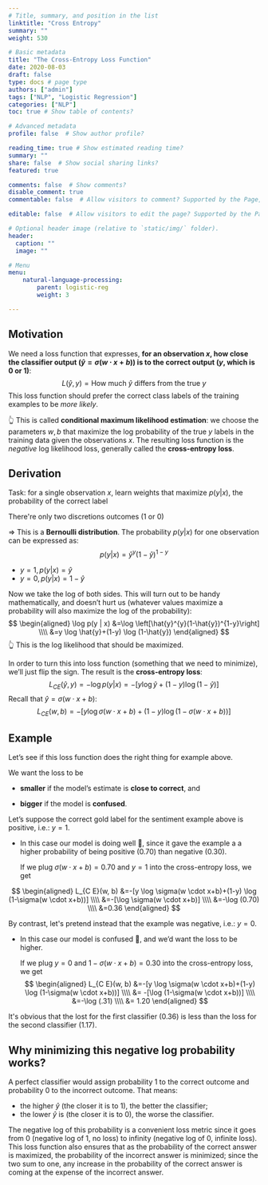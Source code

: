 ```yaml
---
# Title, summary, and position in the list
linktitle: "Cross Entropy"
summary: ""
weight: 530

# Basic metadata
title: "The Cross-Entropy Loss Function"
date: 2020-08-03
draft: false
type: docs # page type
authors: ["admin"]
tags: ["NLP", "Logistic Regression"]
categories: ["NLP"]
toc: true # Show table of contents?

# Advanced metadata
profile: false  # Show author profile?

reading_time: true # Show estimated reading time?
summary: ""
share: false  # Show social sharing links?
featured: true

comments: false  # Show comments?
disable_comment: true
commentable: false  # Allow visitors to comment? Supported by the Page, Post, and Docs content types.

editable: false  # Allow visitors to edit the page? Supported by the Page, Post, and Docs content types.

# Optional header image (relative to `static/img/` folder).
header:
  caption: ""
  image: ""

# Menu
menu: 
    natural-language-processing:
        parent: logistic-reg
        weight: 3

---
```


## Motivation

We need a loss function that expresses, **for an observation $x$, how close the classifier output ($\hat{y}=\sigma(w \cdot x+b)$) is to the correct output ($y$, which is $0$ or $1$)**:
$$
L(\hat{y}, y)= \text{How much } \hat{y} \text{ differs from the true } y
$$
This loss function should prefer the correct class labels of the training examples to be *more likely*. 

👆 This is called **conditional maximum likelihood estimation**: we choose the parameters $w, b$ that maximize the log probability of the true $y$ labels in the training data given the observations $x$. The resulting loss function is the *negative* log likelihood loss, generally called the **cross-entropy loss**.

## Derivation

Task: for a single observation $x$,   learn weights that maximize $p(y|x)$, the probability of the correct label 

There're only two discretions outcomes ($1$ or $0$)

$\Rightarrow$ This is a **Bernoulli distribution**. The probability $p(y|x)$ for one observation can be expressed as:
$$
p(y | x)=\hat{y}^{y}(1-\hat{y})^{1-y}
$$

- $y=1, p(y|x)=\hat{y}$
- $y=0, p(y|x)=1-\hat{y}$

Now we take the log of both sides. This will turn out to be handy mathematically, and doesn’t hurt us (whatever values maximize a probability will also maximize the log of the probability):
$$
\begin{aligned}
\log p(y | x) &=\log \left[\hat{y}^{y}(1-\hat{y})^{1-y}\right] \\\\
&=y \log \hat{y}+(1-y) \log (1-\hat{y})
\end{aligned}
$$
👆 This is the log likelihood that should be maximized.

In order to turn this into loss function (something that we need to minimize), we’ll just flip the sign. The result is the **cross-entropy loss**: 
$$
L_{C E}(\hat{y}, y)=-\log p(y | x)=-[y \log \hat{y}+(1-y) \log (1-\hat{y})]
$$
Recall that $\hat{y}=\sigma(w \cdot x+b)$:
$$
L_{C E}(w, b)=-[y \log \sigma(w \cdot x+b)+(1-y) \log (1-\sigma(w \cdot x+b))]
$$

## Example

Let’s see if this loss function does the right thing for example above.

We want the loss to be 

- **smaller** if the model’s estimate is **close to correct**, and 

- **bigger** if the model is **confused**.

Let’s suppose the correct gold label for the sentiment example above is positive, i.e.: $y=1$.

- In this case our model is doing well 👏, since it gave the example a a higher probability of being positive ($0.70$) than negative ($0.30$).

  If we plug $\sigma(w \cdot x+b)=0.70$ and $y=1$ into the cross-entropy loss, we get

$$
\begin{aligned}
L_{C E}(w, b) &=-[y \log \sigma(w \cdot x+b)+(1-y) \log (1-\sigma(w \cdot x+b))] \\\\
&=-[\log \sigma(w \cdot x+b)] \\\\
&=-\log (0.70) \\\\
&=0.36
\end{aligned}
$$

By contrast, let's pretend instead that the example was negative, i.e.: $y=0$.

- In this case our model is confused 🤪, and we’d want the loss to be higher.

  If we plug $y=0$ and $1-\sigma(w \cdot x+b)=0.30$ into the cross-entropy loss, we get
  $$
  \begin{aligned}
  L_{C E}(w, b) &=-[y \log \sigma(w \cdot x+b)+(1-y) \log (1-\sigma(w \cdot x+b))] \\\\
  &= -[\log (1-\sigma(w \cdot x+b))] \\\\
  &=-\log (.31) \\\\
  &= 1.20
  \end{aligned}
  $$

It's obvious that the lost for the first classifier ($0.36$) is less than the loss for the second classifier ($1.17$).

## Why minimizing this negative log probability works?

A perfect classifier would assign probability $1$ to the correct outcome and probability $0$ to the incorrect outcome. That means: 

- the higher $\hat{y}$ (the closer it is to 1), the better the classifier; 
- the lower $\hat{y}$ is (the closer it is to 0), the worse the classifier. 

The negative log of this probability is a convenient loss metric since it goes from 0 (negative log of 1, no loss) to infinity (negative log of 0, infinite loss). This loss function also ensures that as the probability of the correct answer is maximized, the probability of the incorrect answer is minimized; since the two sum to one, any increase in the probability of the correct answer is coming at the expense of the incorrect answer.

